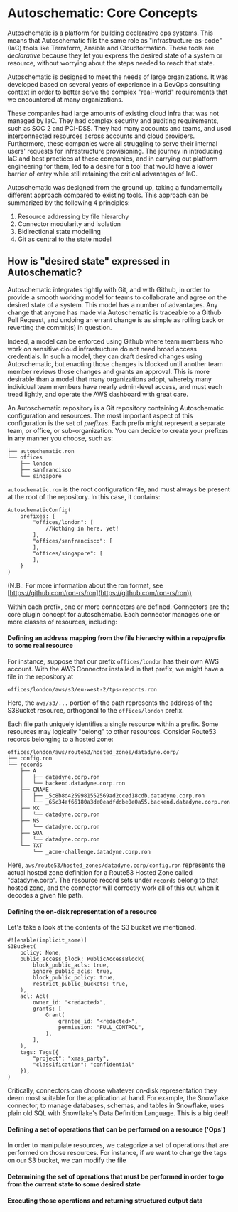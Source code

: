 # Autoschematic: Core Concepts

Autoschematic is a platform for building declarative ops systems. This means that
Autoschematic fills the same role as "infrastructure-as-code" (IaC) tools like Terraform, Ansible and Cloudformation.
These tools are _declarative_ because they let you express the desired state of a system or resource, without worrying about
the steps needed to reach that state.

Autoschematic is designed to meet the needs of large organizations. It was developed 
based on several years of experience in a DevOps consulting context in order to better serve
the complex "real-world" requirements that we encountered at many organizations. 

These companies had large amounts of existing cloud infra that was not managed by IaC.
They had complex security and auditing requirements, such as SOC 2 and PCI-DSS. 
They had many accounts and teams, and used interconnected resources across accounts and cloud providers. 
Furthermore, these companies were all struggling to serve their internal users' requests for infrastructure
provisioning. The journey in introducing IaC and best practices at these companies, and in carrying out 
platform engineering for them, led to a desire for a tool that would have a lower barrier of entry while still
retaining the critical advantages of IaC.

Autoschematic was designed from the ground up, taking a fundamentally different approach compared to existing tools.
This approach can be summarized by the following 4 principles:
1. Resource addressing by file hierarchy
2. Connector modularity and isolation
3. Bidirectional state modelling
4. Git as central to the state model

## How is "desired state" expressed in Autoschematic?
Autoschematic integrates tightly with Git, and with Github, in order to provide a smooth working model for teams to collaborate and agree on the desired state of a system. 
This model has a number of advantages. Any change that anyone has made via Autoschematic is traceable to a Github Pull Request, and undoing an errant change is as simple as rolling back or reverting the commit(s) in question.

Indeed, a model can be enforced using Github where team members who work on 
sensitive cloud infrastructure do not need broad access credentials. In such a model, they can draft desired changes using Autoschematic, but enacting those changes is blocked until another 
team member reviews those changes and grants an approval. This is more desirable than a model that 
many organizations adopt, whereby many individual team members have nearly admin-level access,
and must each tread lightly, and operate the AWS dashboard with great care.

An Autoschematic repository is a Git repository containing Autoschematic configuration and resources.
The most important aspect of this configuration is the set of _prefixes_. Each prefix might represent a 
separate team, or office, or sub-organization. You can decide to create your prefixes in any manner you choose, such as:

```
├── autoschematic.ron
└── offices
    ├── london
    ├── sanfrancisco
    └── singapore
```
`autoschematic.ron` is the root configuration file, and must always be present at the root of the repository. In this case, it contains:
```
AutoschematicConfig(
    prefixes: {
        "offices/london": [
            //Nothing in here, yet!
        ],
        "offices/sanfrancisco": [
        ],
        "offices/singapore": [
        ],
    }
)
```
(N.B.: For more information about the ron format, see [https://github.com/ron-rs/ron](https://github.com/ron-rs/ron))

Within each prefix, one or more connectors are defined. 
Connectors are the core plugin concept for autoschematic. Each connector manages one or more classes of resources, including:

#### Defining an address mapping from the file hierarchy within a repo/prefix to some real resource
For instance, suppose that our prefix `offices/london` has their own AWS account.
With the AWS Connector installed in that prefix, we might have a file in the repository at

`offices/london/aws/s3/eu-west-2/tps-reports.ron`

Here, the `aws/s3/...` portion of the path represents the address of the S3Bucket resource, orthogonal to the `offices/london` prefix.

Each file path uniquely identifies a single resource within a prefix. Some resources may logically "belong" to other resources. Consider Route53 records belonging to a hosted zone:

```
offices/london/aws/route53/hosted_zones/datadyne.corp/
├── config.ron 
└── records
    ├── A
    │   ├── datadyne.corp.ron
    │   └── backend.datadyne.corp.ron
    ├── CNAME
    │   ├── _5c8b8d4259981552569ad2cced18cdb.datadyne.corp.ron
    │   └── _65c34af66180a3de0eadfddbe0e0a55.backend.datadyne.corp.ron
    ├── MX
    │   └── datadyne.corp.ron
    ├── NS
    │   └── datadyne.corp.ron
    ├── SOA
    │   └── datadyne.corp.ron
    └── TXT
        └── _acme-challenge.datadyne.corp.ron
```

Here, `aws/route53/hosted_zones/datadyne.corp/config.ron` represents the actual hosted zone definition for a Route53 Hosted Zone called "datadyne.corp". The resource record sets under `records` belong to that hosted zone, and the connector will correctly work all of this out when it decodes a given file path.

#### Defining the on-disk representation of a resource
Let's take a look at the contents of the S3 bucket we mentioned.

```
#![enable(implicit_some)]
S3Bucket(
    policy: None,
    public_access_block: PublicAccessBlock(
        block_public_acls: true,
        ignore_public_acls: true,
        block_public_policy: true,
        restrict_public_buckets: true,
    ),
    acl: Acl(
        owner_id: "<redacted>",
        grants: [
            Grant(
                grantee_id: "<redacted>",
                permission: "FULL_CONTROL",
            ),
        ],
    ),
    tags: Tags({
        "project": "xmas_party",
        "classification": "confidential"
    }),
)
```
Critically, connectors can choose whatever on-disk representation they deem most suitable for the application at hand. For example, the Snowflake connector,
to manage databases, schemas, and tables in Snowflake, uses plain old SQL with Snowflake's Data Definition Language. This is a big deal!


#### Defining a set of operations that can be performed on a resource ('Ops')
In order to manipulate resources, we categorize a set of operations that are performed on those resources. 
For instance, if we want to change the tags on our S3 bucket, we can modify the file 
#### Determining the set of operations that must be performed in order to go from the current state to some desired state
#### Executing those operations and returning structured output data


